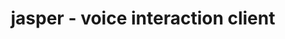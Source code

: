 ---
permalink: /
title: jasper - voice interaction client
src: https://github.com/iamtheib/jasper-client
category: projects
---